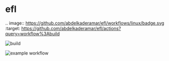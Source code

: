 # efl

.. image:: https://github.com/abdelkaderamar/efl/workflows/linux/badge.svg
   :target: https://github.com/abdelkaderamar/efl/actions?query=workflow%3Abuild
  
![build](https://github.com/github/docs/actions/workflows/main.yml/badge.svg)

![example workflow](https://github.com/abdelkaderamar/efl/actions/workflows/cmake.yml/badge.svg)
